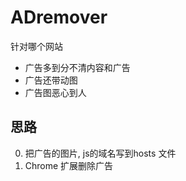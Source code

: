 # ADremover

针对哪个网站
- 广告多到分不清内容和广告
- 广告还带动图
- 广告图恶心到人

## 思路
0. 把广告的图片, js的域名写到hosts 文件
1. Chrome 扩展删除广告 
